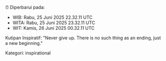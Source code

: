 ⏰ Diperbarui pada:
- WIB: Rabu, 25 Juni 2025 22.32.11 UTC
- WITA: Rabu, 25 Juni 2025 23.32.11 UTC
- WIT: Kamis, 26 Juni 2025 00.32.11 UTC

Kutipan Inspiratif:
"Never give up. There is no such thing as an ending, just a new beginning."


Kategori: inspirational

